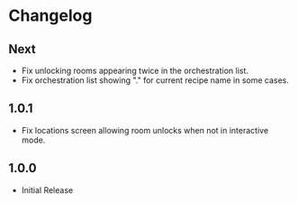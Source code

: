# Changelog

## Next

- Fix unlocking rooms appearing twice in the orchestration list.
- Fix orchestration list showing "." for current recipe name in some cases.

## 1.0.1

- Fix locations screen allowing room unlocks when not in interactive mode.

## 1.0.0

- Initial Release
